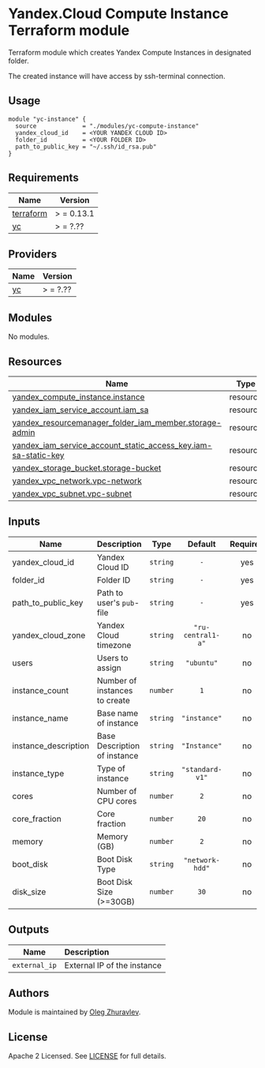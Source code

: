 # Yandex.Cloud Compute Instance Terraform module

Terraform module which creates Yandex Compute Instances in designated folder.

The created instance will have access by ssh-terminal connection.

## Usage

````hcl
module "yc-instance" {
  source             = "./modules/yc-compute-instance"
  yandex_cloud_id    = <YOUR YANDEX CLOUD ID>
  folder_id          = <YOUR FOLDER ID>
  path_to_public_key = "~/.ssh/id_rsa.pub"
}
````

## Requirements

| Name                                                                      | Version   |
|---------------------------------------------------------------------------|-----------|
| <a name="requirement_terraform"></a> [terraform](#requirement\_terraform) | > = 0.13.1 |
| <a name="requirement_yc"></a> [yc](#requirement\_yc)                  | > = ?.??   |

## Providers

| Name                                           | Version |
|------------------------------------------------|---------|
| <a name="provider_yc"></a> [yc](#provider\_yc) | > = ?.?? |

## Modules

No modules.

## Resources

| Name                                                                                                                                                                                      | Type     |
|-------------------------------------------------------------------------------------------------------------------------------------------------------------------------------------------|----------|
| [yandex_compute_instance.instance](https://registry.terraform.io/providers/yandex-cloud/yandex/latest/docs/resources/compute_instance)                                                    | resource |
| [yandex_iam_service_account.iam_sa](https://registry.terraform.io/providers/yandex-cloud/yandex/latest/docs/resources/iam_service_account)                                                | resource |
| [yandex_resourcemanager_folder_iam_member.storage-admin](https://registry.terraform.io/providers/yandex-cloud/yandex/latest/docs/resources/resourcemanager_folder_iam_member)             | resource |
| [yandex_iam_service_account_static_access_key.iam-sa-static-key](https://registry.terraform.io/providers/yandex-cloud/yandex/latest/docs/resources/iam_service_account_static_access_key) | resource |
| [yandex_storage_bucket.storage-bucket](https://registry.terraform.io/providers/yandex-cloud/yandex/latest/docs/resources/storage_bucket)                                                  | resource |
| [yandex_vpc_network.vpc-network](https://registry.terraform.io/providers/yandex-cloud/yandex/latest/docs/resources/vpc_network)                                                           | resource |
| [yandex_vpc_subnet.vpc-subnet](https://registry.terraform.io/providers/yandex-cloud/yandex/latest/docs/resources/vpc_subnet)                                                              | resource |


## Inputs

| Name                 | Description                   |   Type    |      Default      | Required |
|----------------------|-------------------------------|:---------:|:-----------------:|:--------:|
| yandex_cloud_id      | Yandex Cloud ID               | `string`  |        `-`        |   yes    |
| folder_id            | Folder ID                     | `string`  |        `-`        |   yes    |
| path_to_public_key   | Path to user's `pub`-file     | `string`  |        `-`        |   yes    |
| yandex_cloud_zone    | Yandex Cloud timezone         | `string`  | `"ru-central1-a"` |    no    |
| users                | Users to assign               | `string`  |    `"ubuntu"`     |    no    |
| instance_count       | Number of instances to create | `number`  |        `1`        |    no    |
| instance_name        | Base name of instance         | `string`  |   `"instance"`    |    no    |
| instance_description | Base Description of instance  | `string`  |   `"Instance"`    |    no    |
| instance_type        | Type of instance              | `string`  |  `"standard-v1"`  |    no    |
| cores                | Number of CPU cores           | `number`  |        `2`        |    no    |
| core_fraction        | Core fraction                 | `number`  |       `20`        |    no    |
| memory               | Memory (GB)                   | `number`  |        `2`        |    no    |
| boot_disk            | Boot Disk Type                | `string`  |  `"network-hdd"`  |    no    |
| disk_size            | Boot Disk Size (>=30GB)       | `number`  |       `30`        |    no    |

## Outputs

|      Name      | Description                 |
|:--------------:|:----------------------------|
| `external_ip`  | External IP of the instance |

## Authors

Module is maintained by [Oleg Zhuravlev](https://github.com/olezhuravlev).

## License

Apache 2 Licensed. See [LICENSE](https://www.apache.org/licenses/LICENSE-2.0.txt) for full details.
